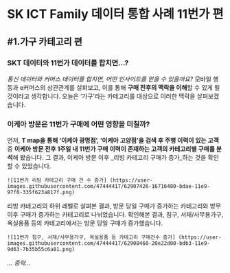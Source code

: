 # SK ICT Family 데이터 통합 사례 11번가 편
## #1.가구 카테고리 편

### SKT 데이터와 11번가 데이터를 합치면…? 

_통신 데이터와 커머스 데이터를 합치면, 어떤 인사이트를 얻을 수 있을까요?_ 모바일 행동과 e커머스의 상관관계를 살펴보고, 이를 통해 **구매 전후의 맥락을 이해**할 수 있게 될 것이라고 생각합니다. 오늘은 ‘가구’라는 카테고리를 대상으로 이러한 맥락을 살펴보겠습니다. 




### 이케아 방문은 11번가 구매에 어떤 영향을 미칠까? 

먼저, **T map을 통해 ‘이케아 광명점’, ‘이케아 고양점’을 검색 후 주행 이력이 있는 고객** 중 **이케아 방문 전후 1주일 내 11번가 구매 이력이 존재하는 고객의 카테고리별 구매를 분석**해 봤습니다. 그 결과, 이케아 방문 이후 _리빙 카테고리 구매가 증가_하는 것을 확인할 수 있었습니다. 

    ![11번가 리빙 카테고리 구매 건 수 증가] (https://user-images.githubusercontent.com/47444417/62907426-16716480-bdae-11e9-97f0-335f623a817f.png)

리빙 카테고리의 하위 레벨로 살펴본 결과, 방문 당일 구매가 증가하는 카테고리와 방무 이후 구매가 증가하는 카테고리로 나뉘었습니다. 
확인해본 결과, 침구, 서재/사무용가구, 욕실용품 등의 카테고리에서는 방문 당일 구매가 증가했습니다. 

    ![11번가 침구, 서재/사무용가구, 욕실용품 등 카테고리 구매건수 증가] (https://user-images.githubusercontent.com/47444417/62908460-20e22d00-bdb3-11e9-9d63-7b35b55c6a81.png)
    

_... 중략..._

